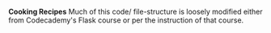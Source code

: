 **Cooking Recipes**
Much of this code/ file-structure is loosely modified either from Codecademy's Flask course or per the instruction of that course.

